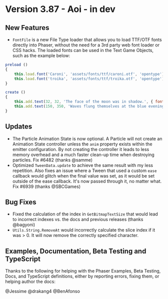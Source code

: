 # Version 3.87 - Aoi - in dev

## New Features

* `FontFile` is a new File Type loader that allows you to load TTF/OTF fonts directly into Phaser, without the need for a 3rd party web font loader or CSS hacks. The loaded fonts can be used in the Text Game Objects, such as the example below:

```js
preload ()
{
    this.load.font('Caroni', 'assets/fonts/ttf/caroni.otf', 'opentype');
    this.load.font('troika', 'assets/fonts/ttf/troika.otf', 'opentype');
}

create ()
{
    this.add.text(32, 32, 'The face of the moon was in shadow.', { fontFamily: 'troika', fontSize: 80, color: '#ff0000' });
    this.add.text(150, 350, 'Waves flung themselves at the blue evening.', { fontFamily: 'Caroni', fontSize: 64, color: '#5656ee' });
}
```

## Updates

* The Particle Animation State is now optional. A Particle will not create an Animation State controller unless the `anim` property exists within the emitter configuration. By not creating the controller it leads to less memory overhead and a much faster clean-up time when destroying particles. Fix #6482 (thanks @samme)
* Optimized `TweenData.update` to achieve the same result with my less repetition. Also fixes an issue where a Tween that used a custom `ease` callback would glitch when the final value was set, as it would be set outside of the ease callback. It's now passed through it, no matter what. Fix #6939 (thanks @SBCGames)

## Bug Fixes

* Fixed the calculation of the index in `GetBitmapTextSize` that would lead to incorrect indexes vs. the docs and previous releases (thanks @bagyoni)
* `Utils.String.RemoveAt` would incorrectly calculate the slice index if it was > 0. It will now remove the correctly specified character.

## Examples, Documentation, Beta Testing and TypeScript

Thanks to the following for helping with the Phaser Examples, Beta Testing, Docs, and TypeScript definitions, either by reporting errors, fixing them, or helping author the docs:

@Jessime
@drakang4
@BenAfonso
